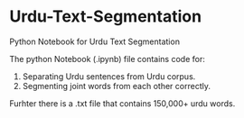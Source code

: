 # Urdu-Text-Segmentation
Python Notebook for Urdu Text Segmentation

The python Notebook (.ipynb) file contains code for:
1. Separating Urdu sentences from Urdu corpus.
2. Segmenting joint words from each other correctly.

Furhter there is a .txt file that contains 150,000+ urdu words.
